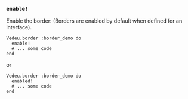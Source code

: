 ### `enable!`

Enable the border:
(Borders are enabled by default when defined for an interface).

    Vedeu.border :border_demo do
      enable!
      # ... some code
    end

or

    Vedeu.border :border_demo do
      enabled!
      # ... some code
    end
